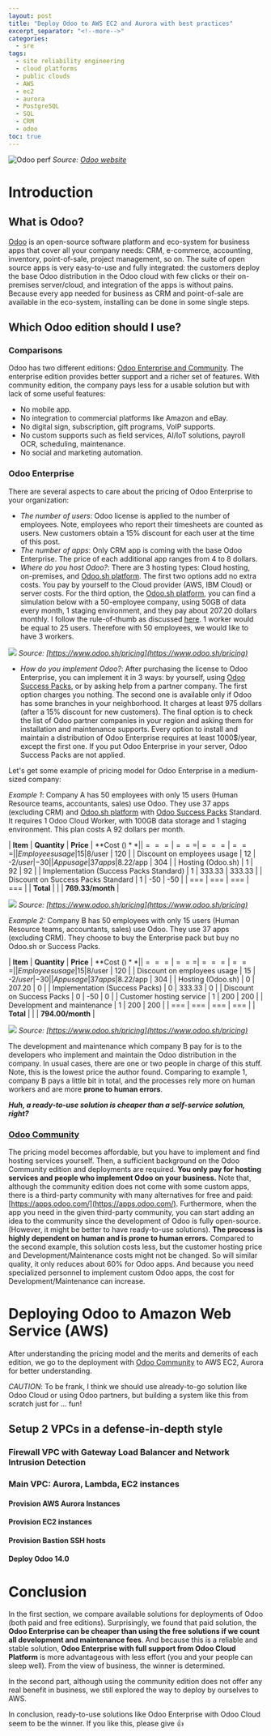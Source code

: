 ```yaml
---
layout: post
title: "Deploy Odoo to AWS EC2 and Aurora with best practices"
excerpt_separator: "<!--more-->"
categories:
  - sre
tags:
  - site reliability engineering
  - cloud platforms
  - public clouds
  - AWS
  - ec2
  - aurora
  - PostgreSQL
  - SQL
  - CRM
  - odoo
toc: true
---
```

![Odoo perf](https://odoocdn.com/openerp_website/static/src/img/2020/home/market_position_update.svg)
*Source: [Odoo website](https://odoocdn.com/openerp_website/static/src/img/2020/home/market_position_update.svg)*

# Introduction

## What is Odoo?
[Odoo](https://www.odoo.com/) is an open-source software platform and eco-system for business apps that cover all your company needs: CRM, e-commerce, accounting, inventory, point-of-sale, project management, so on.
The suite of open source apps is very easy-to-use and fully integrated: the customers deploy the base Odoo distribution in the Odoo cloud with few clicks or their on-premises server/cloud, and integration of the apps is without pains.
Because every app needed for business as CRM and point-of-sale are available in the eco-system, installing can be done in some single steps.

<!--more-->

## Which Odoo edition should I use?

### Comparisons
Odoo has two different editions: [Odoo Enterprise and Community](https://www.odoo.com/page/editions).
The enterprise edition provides better support and a richer set of features.
With community edition, the company pays less for a usable solution but with lack of some useful features:

* No mobile app.
* No integration to commercial platforms like Amazon and eBay.
* No digital sign, subscription, gift programs, VoIP supports.
* No custom supports such as field services, AI/IoT solutions, payroll OCR, scheduling, maintenance.
* No social and marketing automation.

### Odoo Enterprise
There are several aspects to care about the pricing of Odoo Enterprise to your organization:

* _The number of users_: Odoo license is applied to the number of employees. Note, employees who report their timesheets are counted as users. New customers obtain a 15% discount for each user at the time of this post.
* _The number of apps_: Only CRM app is coming with the base Odoo Enterprise. The price of each additional app ranges from 4 to 8 dollars.
* _Where do you host Odoo?_: There are 3 hosting types: Cloud hosting, on-premises, and [Odoo.sh platform](https://www.odoo.sh/). The first two options add no extra costs. You pay by yourself to the Cloud provider (AWS, IBM Cloud) or server costs. For the third option, the [Odoo.sh platform](https://www.odoo.sh/), you can find a simulation below with a 50-employee company, using 50GB of data every month, 1 staging environment, and they pay about 207.20 dollars monthly.
I follow the rule-of-thumb as discussed [here](https://www.odoo.com/forum/help-1/how-many-workers-do-i-need-with-odoo-sh-145771).
1 worker would be equal to 25 users.
Therefore with 50 employees, we would like to have 3 workers.

![](/assets/img/odo.sh-pricing.png)
*Source: [https://www.odoo.sh/pricing](https://www.odoo.sh/pricing)*

* _How do you implement Odoo?_: After purchasing the license to Odoo Enterprise, you can implement it in 3 ways: by yourself, using [Odoo Success Packs](https://www.odoo.com/pricing-packs), or by asking help from a partner company. The first option charges you nothing. The second one is available only if Odoo has some branches in your neighborhood. It charges at least 975 dollars (after a 15% discount for new customers). The final option is to check the list of Odoo partner companies in your region and asking them for installation and maintenance supports. 
Every option to install and maintain a distribution of Odoo Enterprise requires at least 1000$/year, except the first one. 
If you put Odoo Enterprise in your server, Odoo Success Packs are not applied.

Let's get some example of pricing model for Odoo Enterprise in a medium-sized company:

*Example 1*: Company A has 50 employees with only 15 users (Human Resource teams, accountants, sales) use Odoo.
They use 37 apps (excluding CRM) and [Odoo.sh platform](https://www.odoo.sh/) with [Odoo Success Packs](https://www.odoo.com/pricing-packs) Standard.
It requires 1 Odoo Cloud Worker, with 100GB data storage and 1 staging environment.
This plan costs A 92 dollars per month.

| **Item** | **Quantity** | **Price** | **Cost ($)** |
| === | === | === | === |
| Employees usage | 15 | 8$/user | 120 |
| Discount on employees usage | 12 | -2$/user | -30|
| App usage | 37 apps | 8.22$/app | 304 |
| Hosting (Odoo.sh) | 1 | 92 | 92 |
| Implementation (Success Packs Standard) | 1 | 333.33 | 333.33 |
| Discount on Success Packs Standard | 1 | -50 | -50 |
| === | === | === | === |
| **Total** | | | **769.33/month** |

![](/assets/img/odo.sh-pricing-2.png)
*Source: [https://www.odoo.sh/pricing](https://www.odoo.sh/pricing)*

*Example 2:* Company B has 50 employees with only 15 users (Human Resource teams, accountants, sales) use Odoo.
They use 37 apps (excluding CRM). 
They choose to buy the Enterprise pack but buy no Odoo.sh or Success Packs.

| **Item** | **Quantity** | **Price** | **Cost ($)** |
| === | === | === | === |
| Employees usage | 15 | 8$/user | 120 |
| Discount on employees usage | 15 | -2$/user | -30|
| App usage | 37 apps | 8.22$/app | 304 |
| Hosting (Odoo.sh) | 0 | 207.20 | 0 |
| Implementation (Success Packs) | 0 | 333.33 | 0 |
| Discount on Success Packs | 0 | -50 | 0 |
| Customer hosting service | 1 | 200 | 200 |
| Development and maintenance | 1 | 200 | 200 |
| === | === | === | === |
| **Total** | | | **794.00/month** |

![](/assets/img/odo.sh-pricing-3.png)
*Source: [https://www.odoo.sh/pricing](https://www.odoo.sh/pricing)*

The development and maintenance which company B pay for is to the developers who implement and maintain the Odoo distribution in the company.
In usual cases, there are one or two people in charge of this stuff.
Note, this is the lowest price the author found.
Comparing to example 1, company B pays a little bit in total, and the processes rely more on human workers and are more **prone to human errors**. 

**_Huh, a ready-to-use solution is cheaper than a self-service solution, right?_**

### [Odoo Community](https://www.odoo.com/page/community)

The pricing model becomes affordable, but you have to implement and find hosting services yourself.
Then, a sufficient background on the Odoo Community edition and deployments are required.
**You only pay for hosting services and people who implement Odoo on your business.**
Note that, although the community edition does not come with some custom apps, there is a third-party community with many alternatives for free and paid: [https://apps.odoo.com/](https://apps.odoo.com/).
Furthermore, when the app you need in the given third-party community, you can start adding an idea to the community since the development of Odoo is fully open-source. (However, it might be better to have ready-to-use solutions).
**The process is highly dependent on human and is prone to human errors.**
Compared to the second example, this solution costs less, but the customer hosting price and Development/Maintenance costs might not be changed.
So will similar quality, it only reduces about 60% for Odoo apps.
And because you need specialized personnel to implement custom Odoo apps, the cost for Development/Maintenance can increase.


# Deploying Odoo to Amazon Web Service (AWS)

After understanding the pricing model and the merits and demerits of each edition, we go to the deployment with [Odoo Community](https://www.odoo.com/page/community) to AWS EC2, Aurora for better understanding.

_CAUTION_: To be frank, I think we should use already-to-go solution like Odoo Cloud or using Odoo partners, but building a system like this from scratch just for ... fun!

## Setup 2 VPCs in a defense-in-depth style

### Firewall VPC with Gateway Load Balancer and Network Intrusion Detection

### Main VPC: Aurora, Lambda, EC2 instances

#### Provision AWS Aurora Instances

#### Provision EC2 instances

#### Provision Bastion SSH hosts

#### Deploy Odoo 14.0

# Conclusion

In the first section, we compare available solutions for deployments of Odoo (both paid and free editions).
Surprisingly, we found that paid solution, the **Odoo Enterprise can be cheaper than using the free solutions if we count all development and maintenance fees**.
And because this is a reliable and stable solution, **Odoo Enterprise with full support from Odoo Cloud Platform** is more advantageous with less effort (you and your people can sleep well).
From the view of business, the winner is determined.

In the second part, although using the community edition does not offer any real benefit in business, we still explored the way to deploy by ourselves to AWS.

In conclusion, ready-to-use solutions like Odoo Enterprise with Odoo Cloud seem to be the winner.
If you like this, please give :+1: